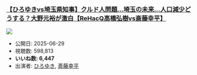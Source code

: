 ### [【ひろゆきvs埼玉県知事】クルド人問題…埼玉の未来…人口減少どうする？大野元裕が激白【ReHacQ高橋弘樹vs斎藤幸平】](https://www.youtube.com/watch?v=P4fSrMP3Kcc)
[![](https://img.youtube.com/vi/P4fSrMP3Kcc/hqdefault.jpg)](https://www.youtube.com/watch?v=P4fSrMP3Kcc)
-   公開日: 2025-06-29
-   視聴数: 598,813
-   **いいね数: 6,447**
-   出演者: [ひろゆき](/rehacq_fan/people/ひろゆき "wikilink"), [斎藤幸平](/rehacq_fan/people/斎藤幸平 "wikilink")
